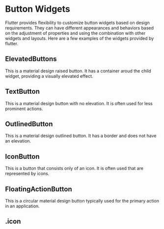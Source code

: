 # Button Widgets

Flutter provides flexibility to customize button widgets based on design requirements. They can have different appearances and behaviors based on the adjustment of properties and using the combination with other widgets and layouts. Here are a few examples of the widgets provided by flutter.

## ElevatedButtons

This is a material design raised button. It has a container aroud the child widget, providing a visually elevated effect.

## TextButton

This is a material design button with no elevation. It is often used for less prominent actions.

## OutlinedButton

This is a material design outlined button. It has a border and does not have an elevation.

## IconButton

This is a button that consists only of an icon. It is often used that are represented by icons.

## FloatingActionButton

This is a circular material design button typically used for the primary action in an application.

## .icon